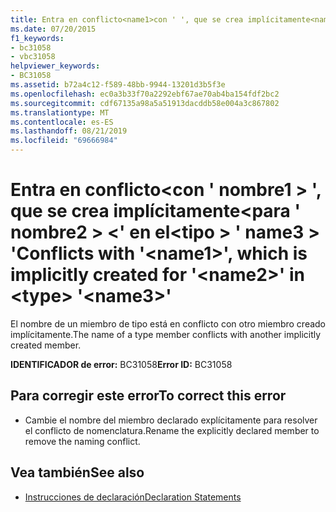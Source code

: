 ```yaml
---
title: Entra en conflicto<name1>con ' ', que se crea implícitamente<name2>para ' <type> '<name3>en ' '
ms.date: 07/20/2015
f1_keywords:
- bc31058
- vbc31058
helpviewer_keywords:
- BC31058
ms.assetid: b72a4c12-f589-48bb-9944-13201d3b5f3e
ms.openlocfilehash: ec0a3b33f70a2292ebf67ae70ab4ba154fdf2bc2
ms.sourcegitcommit: cdf67135a98a5a51913dacddb58e004a3c867802
ms.translationtype: MT
ms.contentlocale: es-ES
ms.lasthandoff: 08/21/2019
ms.locfileid: "69666984"
---
```

# <a name="conflicts-with-name1-which-is-implicitly-created-for-name2-in-type-name3"></a><span data-ttu-id="9a7bc-102">Entra en conflicto\<con ' nombre1 > ', que se crea implícitamente\<para ' nombre2 > \<' en el\<tipo > ' name3 > '</span><span class="sxs-lookup"><span data-stu-id="9a7bc-102">Conflicts with '\<name1>', which is implicitly created for '\<name2>' in \<type> '\<name3>'</span></span>
<span data-ttu-id="9a7bc-103">El nombre de un miembro de tipo está en conflicto con otro miembro creado implícitamente.</span><span class="sxs-lookup"><span data-stu-id="9a7bc-103">The name of a type member conflicts with another implicitly created member.</span></span>  
  
 <span data-ttu-id="9a7bc-104">**IDENTIFICADOR de error:** BC31058</span><span class="sxs-lookup"><span data-stu-id="9a7bc-104">**Error ID:** BC31058</span></span>  
  
## <a name="to-correct-this-error"></a><span data-ttu-id="9a7bc-105">Para corregir este error</span><span class="sxs-lookup"><span data-stu-id="9a7bc-105">To correct this error</span></span>  
  
- <span data-ttu-id="9a7bc-106">Cambie el nombre del miembro declarado explícitamente para resolver el conflicto de nomenclatura.</span><span class="sxs-lookup"><span data-stu-id="9a7bc-106">Rename the explicitly declared member to remove the naming conflict.</span></span>  
  
## <a name="see-also"></a><span data-ttu-id="9a7bc-107">Vea también</span><span class="sxs-lookup"><span data-stu-id="9a7bc-107">See also</span></span>

- [<span data-ttu-id="9a7bc-108">Instrucciones de declaración</span><span class="sxs-lookup"><span data-stu-id="9a7bc-108">Declaration Statements</span></span>](../programming-guide/language-features/statements.md#declaration-statements)
